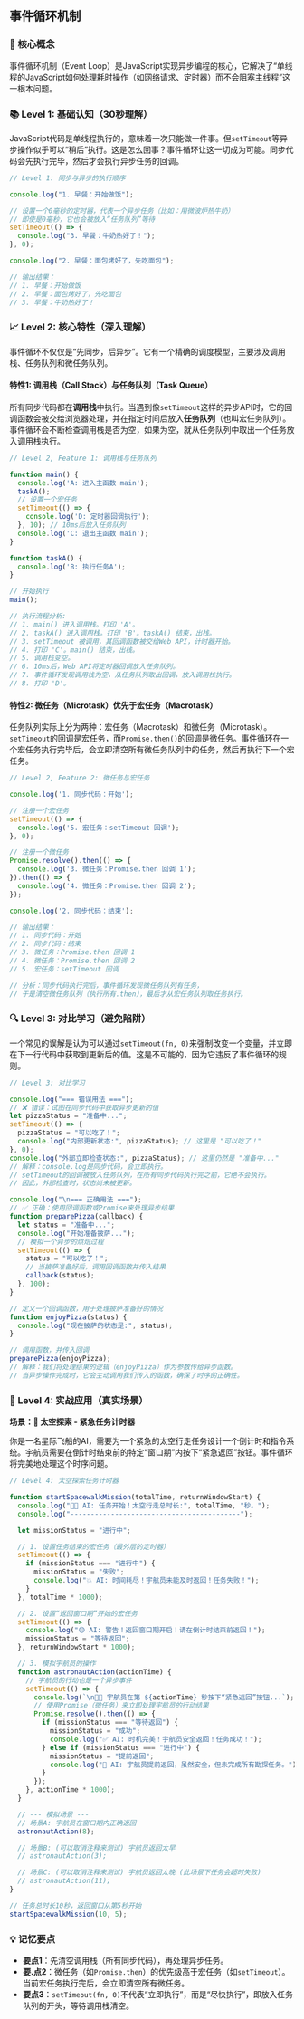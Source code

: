 ## 事件循环机制

### 🎯 核心概念
事件循环机制（Event Loop）是JavaScript实现异步编程的核心，它解决了“单线程的JavaScript如何处理耗时操作（如网络请求、定时器）而不会阻塞主线程”这一根本问题。

### 📚 Level 1: 基础认知（30秒理解）
JavaScript代码是单线程执行的，意味着一次只能做一件事。但`setTimeout`等异步操作似乎可以“稍后”执行。这是怎么回事？事件循环让这一切成为可能。同步代码会先执行完毕，然后才会执行异步任务的回调。

```javascript
// Level 1: 同步与异步的执行顺序

console.log("1. 早餐：开始做饭");

// 设置一个0毫秒的定时器，代表一个异步任务（比如：用微波炉热牛奶）
// 即使是0毫秒，它也会被放入“任务队列”等待
setTimeout(() => {
  console.log("3. 早餐：牛奶热好了！");
}, 0);

console.log("2. 早餐：面包烤好了，先吃面包");

// 输出结果：
// 1. 早餐：开始做饭
// 2. 早餐：面包烤好了，先吃面包
// 3. 早餐：牛奶热好了！
```

### 📈 Level 2: 核心特性（深入理解）
事件循环不仅仅是“先同步，后异步”。它有一个精确的调度模型，主要涉及调用栈、任务队列和微任务队列。

#### 特性1: 调用栈（Call Stack）与任务队列（Task Queue）
所有同步代码都在**调用栈**中执行。当遇到像`setTimeout`这样的异步API时，它的回调函数会被交给浏览器处理，并在指定时间后放入**任务队列**（也叫宏任务队列）。事件循环会不断检查调用栈是否为空，如果为空，就从任务队列中取出一个任务放入调用栈执行。

```javascript
// Level 2, Feature 1: 调用栈与任务队列

function main() {
  console.log('A: 进入主函数 main');
  taskA();
  // 设置一个宏任务
  setTimeout(() => {
    console.log('D: 定时器回调执行');
  }, 10); // 10ms后放入任务队列
  console.log('C: 退出主函数 main');
}

function taskA() {
  console.log('B: 执行任务A');
}

// 开始执行
main();

// 执行流程分析:
// 1. main() 进入调用栈。打印 'A'。
// 2. taskA() 进入调用栈。打印 'B'。taskA() 结束，出栈。
// 3. setTimeout 被调用，其回调函数被交给Web API，计时器开始。
// 4. 打印 'C'。main() 结束，出栈。
// 5. 调用栈变空。
// 6. 10ms后，Web API将定时器回调放入任务队列。
// 7. 事件循环发现调用栈为空，从任务队列取出回调，放入调用栈执行。
// 8. 打印 'D'。
```

#### 特性2: 微任务（Microtask）优先于宏任务（Macrotask）
任务队列实际上分为两种：宏任务（Macrotask）和微任务（Microtask）。`setTimeout`的回调是宏任务，而`Promise.then()`的回调是微任务。事件循环在一个宏任务执行完毕后，会立即清空所有微任务队列中的任务，然后再执行下一个宏任务。

```javascript
// Level 2, Feature 2: 微任务与宏任务

console.log('1. 同步代码：开始');

// 注册一个宏任务
setTimeout(() => {
  console.log('5. 宏任务：setTimeout 回调');
}, 0);

// 注册一个微任务
Promise.resolve().then(() => {
  console.log('3. 微任务：Promise.then 回调 1');
}).then(() => {
  console.log('4. 微任务：Promise.then 回调 2');
});

console.log('2. 同步代码：结束');

// 输出结果：
// 1. 同步代码：开始
// 2. 同步代码：结束
// 3. 微任务：Promise.then 回调 1
// 4. 微任务：Promise.then 回调 2
// 5. 宏任务：setTimeout 回调

// 分析：同步代码执行完后，事件循环发现微任务队列有任务，
// 于是清空微任务队列（执行所有.then），最后才从宏任务队列取任务执行。
```

### 🔍 Level 3: 对比学习（避免陷阱）
一个常见的误解是认为可以通过`setTimeout(fn, 0)`来强制改变一个变量，并立即在下一行代码中获取到更新后的值。这是不可能的，因为它违反了事件循环的规则。

```javascript
// Level 3: 对比学习

console.log("=== 错误用法 ===");
// ❌ 错误：试图在同步代码中获取异步更新的值
let pizzaStatus = "准备中...";
setTimeout(() => {
  pizzaStatus = "可以吃了！";
  console.log("内部更新状态:", pizzaStatus); // 这里是 "可以吃了！"
}, 0);
console.log("外部立即检查状态:", pizzaStatus); // 这里仍然是 "准备中..."
// 解释：console.log是同步代码，会立即执行。
// setTimeout的回调被放入任务队列，在所有同步代码执行完之前，它绝不会执行。
// 因此，外部检查时，状态尚未被更新。

console.log("\n=== 正确用法 ===");
// ✅ 正确：使用回调函数或Promise来处理异步结果
function preparePizza(callback) {
  let status = "准备中...";
  console.log("开始准备披萨...");
  // 模拟一个异步的烘焙过程
  setTimeout(() => {
    status = "可以吃了！";
    // 当披萨准备好后，调用回调函数并传入结果
    callback(status);
  }, 100);
}

// 定义一个回调函数，用于处理披萨准备好的情况
function enjoyPizza(status) {
  console.log("现在披萨的状态是:", status);
}

// 调用函数，并传入回调
preparePizza(enjoyPizza);
// 解释：我们将处理结果的逻辑（enjoyPizza）作为参数传给异步函数。
// 当异步操作完成时，它会主动调用我们传入的函数，确保了时序的正确性。
```

### 🚀 Level 4: 实战应用（真实场景）
**场景：🚀 太空探索 - 紧急任务计时器**

你是一名星际飞船的AI，需要为一个紧急的太空行走任务设计一个倒计时和指令系统。宇航员需要在倒计时结束前的特定“窗口期”内按下“紧急返回”按钮。事件循环将完美地处理这个时序问题。

```javascript
// Level 4: 太空探索任务计时器

function startSpacewalkMission(totalTime, returnWindowStart) {
  console.log("👩‍🚀 AI: 任务开始！太空行走总时长:", totalTime, "秒。");
  console.log("------------------------------------------");

  let missionStatus = "进行中";

  // 1. 设置任务结束的宏任务（最外层的定时器）
  setTimeout(() => {
    if (missionStatus === "进行中") {
      missionStatus = "失败";
      console.log("💥 AI: 时间耗尽！宇航员未能及时返回！任务失败！");
    }
  }, totalTime * 1000);

  // 2. 设置“返回窗口期”开始的宏任务
  setTimeout(() => {
    console.log("🟡 AI: 警告！返回窗口期开启！请在倒计时结束前返回！");
    missionStatus = "等待返回";
  }, returnWindowStart * 1000);

  // 3. 模拟宇航员的操作
  function astronautAction(actionTime) {
    // 宇航员的行动也是一个异步事件
    setTimeout(() => {
      console.log(`\n🧑‍🚀 宇航员在第 ${actionTime} 秒按下“紧急返回”按钮...`);
      // 使用Promise（微任务）来立即处理宇航员的行动结果
      Promise.resolve().then(() => {
        if (missionStatus === "等待返回") {
          missionStatus = "成功";
          console.log("✅ AI: 时机完美！宇航员安全返回！任务成功！");
        } else if (missionStatus === "进行中") {
          missionStatus = "提前返回";
          console.log("🤔 AI: 宇航员提前返回，虽然安全，但未完成所有勘探任务。");
        }
      });
    }, actionTime * 1000);
  }

  // --- 模拟场景 ---
  // 场景A: 宇航员在窗口期内正确返回
  astronautAction(8);

  // 场景B: (可以取消注释来测试) 宇航员返回太早
  // astronautAction(3);

  // 场景C: (可以取消注释来测试) 宇航员返回太晚 (此场景下任务会超时失败)
  // astronautAction(11);
}

// 任务总时长10秒，返回窗口从第5秒开始
startSpacewalkMission(10, 5);
```

### 💡 记忆要点
- **要点1**：先清空调用栈（所有同步代码），再处理异步任务。
- **要.点2**：微任务（如`Promise.then`）的优先级高于宏任务（如`setTimeout`）。当前宏任务执行完后，会立即清空所有微任务。
- **要点3**：`setTimeout(fn, 0)`不代表“立即执行”，而是“尽快执行”，即放入任务队列的开头，等待调用栈清空。

<!--
metadata:
  syntax: ["function", "arrow-function", "let"]
  pattern: ["callback", "asynchronous"]
  api: ["setTimeout", "console.log", "Promise"]
  concept: ["event-loop", "call-stack", "callback-queue", "microtask", "macrotask"]
  difficulty: advanced
  dependencies: [无]
  related: ["js-sec-5-1-1"]
-->